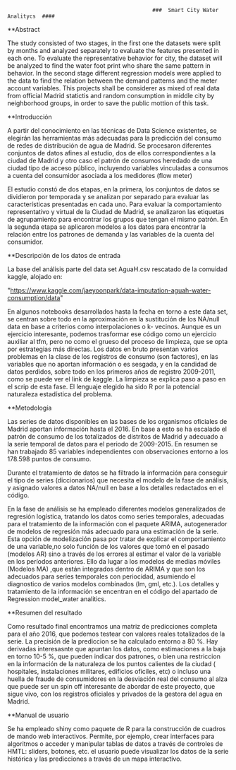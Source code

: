 
                                                  ###  Smart City Water Analitycs  ####
                                                  
                                                  

**Abstract

The study consisted of two stages, in the first one the datasets were split by months and analyzed separately to evaluate the features presented in each one. To evaluate the representative behavior for city, the dataset will be analyzed to find the water foot print who share the same pattern in behavior. In the second stage different regression models were applied to the data to find the relation between the demand patterns and the meter account variables. This projects shall be considerer as mixed of real data from official Madrid statictis and random consumption in middle city by neighborhood groups, in order to save the public mottion of this task.

**Introducción

A partir del conocimiento en las técnicas de Data Science existentes, se elegirán las herramientas más adecuadas para la predicción del consumo de redes de distribución de agua de Madrid. Se procesaron diferentes conjuntos de datos afines al estudio, dos de ellos correspondientes a la ciudad de Madrid y otro caso el patrón de consumos heredado de una ciudad tipo de acceso público, incluyendo variables vinculadas a consumos a cuenta del consumidor asociada a los medidores (flow meter) 

El estudio constó de dos etapas, en la primera, los conjuntos de datos se dividieron por temporada y se analizan por separado para evaluar las características presentadas en cada uno. Para evaluar la comportamiento representativo y virtual de la Ciudad de Madrid, se analizaron las etiquetas de agrupamiento para encontrar los grupos que tengan el mismo patrón. En la segunda etapa se aplicaron modelos a los datos para encontrar la relación entre los patrones de demanda y las variables de la cuenta del consumidor.

**Descripción de los datos de entrada

La base del análisis parte del data set AguaH.csv rescatado de la comuidad kaggle,  alojado en:

"https://www.kaggle.com/jaeyoonpark/data-imputation-aguah-water-consumption/data"

En algunos notebooks desarrollados hasta la fecha en torno a este data set, se centran sobre todo en la aproximación en la sustitución de los NA/null data en base a criterios como interpolaciones o k- vecinos. Aunque es un ejercicio interesante, podemos trasformar ese código como un ejercicio auxiliar al tfm, pero no como el grueso del proceso de limpieza, que se opta por estrategias más directas. Los datos en bruto presentan varios problemas en la clase de los registros de consumo (son factores), en las variables que no aportan información o es sesgada, y en la candidad de datos perdidos, sobre todo en los primeros años de registro 2009-2011, como se puede ver el link de kaggle. La limpieza se explica paso a paso en el scrip de esta fase. El lenguaje elegido ha sido R por la potencial naturaleza estadística del problema.

**Metodología

Las series de datos disponibles en las bases de los organismos oficiales de Madrid aportan información hasta el 2016. En base a esto se ha escalado el patrón de consumo de los totalizados de distritos de Madrid y adecuado a la serie temporal de datos para el periodo
de 2009-2015. En resumen se han trabajado 85 variables independientes con observaciones entorno a los 178.598 puntos de consumo.

Durante el tratamiento de datos se ha filtrado la información para conseguir el tipo de series (diccionarios) que necesita el modelo de la fase de análisis, y asignado valores a datos NA/null en base a los detalles redactados en el código.

En la fase de análisis se ha empleado diferentes modelos generalizados de regresión logística, tratando los datos como series temporales, adecuadas para el tratamiento de la información con el paquete ARIMA, autogenerador de modelos de regresión más adecuado para una estimación de la serie. Esta opción de modelización pasa por tratar de explicar el comportamiento de una variable,no solo función de los valores que tomó en el pasado (modelos AR) sino a través de los errores al estimar el valor de la variable en los períodos anteriores. Ello da lugar a los modelos de medias móviles (Modelos MA) ,que están integrados dentro de ARIMA y que son los adecuados para series temporales con periocidad, asumiendo el diagnostico de varios modelos combinados (lm, gml, etc.). Los detalles y tratamiento de la información se encentran en el código del apartado de Regression model_water analitics.

**Resumen del resultado

Como resultado final encontramos una matriz de predicciones completa para el año 2016, que podemos testear con valores reales totalizados de la serie. La precisión de la prediccion se ha calculado entorno a 80 %. Hay derivadas interesasnte que apuntan los datos, como estimaciones a la baja en torno 10-5 %, que pueden indicar dos patrones, o bien una restriccion en la información de la naturaleza de los puntos calientes de la ciudad ( hospitales, instalaciones militares, edificios oficiles, etc) o incluso una huella de fraude de consumidores en la desviación real del consumo al alza que puede ser un spin off interesante de abordar de este proyecto, que sigue vivo, con los registros oficiales y privados de la gestora del agua en Madrid.

**Manual de usuario

Se ha empleado shiny como paquete de R para la construcción de cuadros de mando web interactivos. Permite, por ejemplo, crear interfaces para algoritmos o acceder y manipular tablas de datos a través de controles de HMTL: sliders, botones, etc. el usuario puede visualizar los datos de la serie histórica y las predicciones a través de un mapa interactivo.











